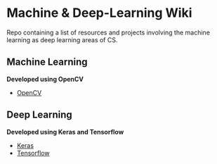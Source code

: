 # Machine & Deep-Learning Wiki
Repo containing a list of resources and projects involving the machine learning as deep learning areas of CS.

## Machine Learning
__Developed using OpenCV__
* [OpenCV](https://material.io/)

## Deep Learning
__Developed using Keras and Tensorflow__
* [Keras](https://keras.io/)
* [Tensorflow](https://www.tensorflow.org/)
